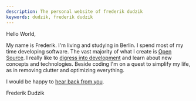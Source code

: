 ```yaml
---
description: The personal website of frederik dudzik
keywords: dudzik, frederik dudzik
---
```

Hello World,

My name is Frederik. I'm living and studying in Berlin.
I spend most of my time developing software. The vast majority of what I create is [Open Source](https://github.com/doodzik). 
I really like to [digress into development](http://dudzik.co/digress-into-development) and learn about new concepts and technologies.
Beside coding I'm on a quest to simplify my life, as in removing clutter and optimizing everything. 

I would be happy to [hear back from you](https://twitter.com/doodzik).

Frederik Dudzik
